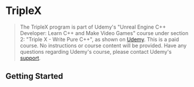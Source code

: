 # TripleX
> The TripleX program is part of Udemy's "Unreal Engine C++ Developer: Learn C++ and Make Video Games" course under section 2: "Triple X - Write Pure C++", as shown on <a href = "https://www.udemy.com/course/unrealcourse/">Udemy</a>. This is a paid course. No instructions or course content will be provided. Have any questions regarding Udemy's course, please contact Udemy's <a href = "https://www.udemy.com/support/">support</a>.

## Getting Started
